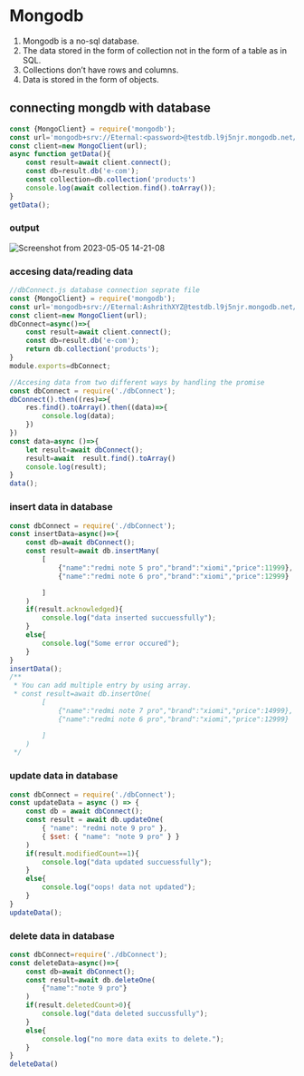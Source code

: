# Mongodb
1. Mongodb is a no-sql database.
2. The data stored in the form of collection not in the form of a table as in SQL.
3. Collections don’t have rows and columns.
4. Data is stored in the form of objects.
## connecting mongdb with database
```js
const {MongoClient} = require('mongodb');
const url='mongodb+srv://Eternal:<password>@testdb.l9j5njr.mongodb.net/?retryWrites=true&w=majority'; //connecting with cloud database
const client=new MongoClient(url);
async function getData(){
    const result=await client.connect();
    const db=result.db('e-com');
    const collection=db.collection('products')
    console.log(await collection.find().toArray());
}
getData();

```
### output

![Screenshot from 2023-05-05 14-21-08](https://user-images.githubusercontent.com/56790381/236415802-1e2ec06f-c497-454c-b396-9747ea18a986.png)
### accesing data/reading data
```js
//dbConnect.js database connection seprate file
const {MongoClient} = require('mongodb');
const url='mongodb+srv://Eternal:AshrithXYZ@testdb.l9j5njr.mongodb.net/?retryWrites=true&w=majority';
const client=new MongoClient(url);
dbConnect=async()=>{
    const result=await client.connect();
    const db=result.db('e-com');
    return db.collection('products');
}
module.exports=dbConnect;
```

```js
//Accesing data from two different ways by handling the promise
const dbConnect = require('./dbConnect');
dbConnect().then((res)=>{
    res.find().toArray().then((data)=>{
        console.log(data);
    })
})
const data=async ()=>{
    let result=await dbConnect();
    result=await  result.find().toArray()
    console.log(result);
}
data();
```
### insert data in database
```js
const dbConnect = require('./dbConnect');
const insertData=async()=>{
    const db=await dbConnect();
    const result=await db.insertMany(
        [
            {"name":"redmi note 5 pro","brand":"xiomi","price":11999},
            {"name":"redmi note 6 pro","brand":"xiomi","price":12999}

        ]
    )
    if(result.acknowledged){
        console.log("data inserted succuessfully");
    }
    else{
        console.log("Some error occured");
    }
}
insertData();
/**
 * You can add multiple entry by using array.
 * const result=await db.insertOne(
        [
            {"name":"redmi note 7 pro","brand":"xiomi","price":14999},
            {"name":"redmi note 6 pro","brand":"xiomi","price":12999}

        ]
    )
 */
```
### update data in database
```js
const dbConnect = require('./dbConnect');
const updateData = async () => {
    const db = await dbConnect();
    const result = await db.updateOne(
        { "name": "redmi note 9 pro" },
        { $set: { "name": "note 9 pro" } }
    )
    if(result.modifiedCount==1){
        console.log("data updated succuessfully");
    }
    else{
        console.log("oops! data not updated");
    }
}
updateData();
```
### delete data in database
```js
const dbConnect=require('./dbConnect');
const deleteData=async()=>{
    const db=await dbConnect();
    const result=await db.deleteOne(
        {"name":"note 9 pro"}
    )
    if(result.deletedCount>0){
        console.log("data deleted succussfully");
    }
    else{
        console.log("no more data exits to delete.");
    }
}
deleteData()
```
